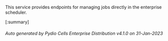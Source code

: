 






This service provides endpoints for managing jobs directly in the enterprise scheduler.

[:summary]

###### Auto generated by Pydio Cells Enterprise Distribution v4.1.0 on 31-Jan-2023
